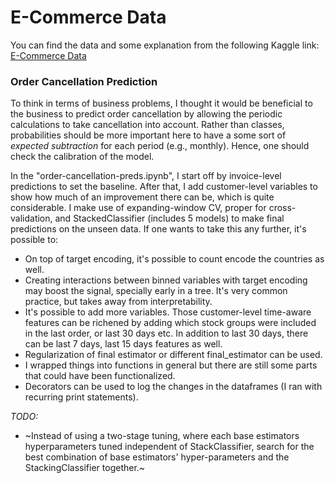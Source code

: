 # E-Commerce Data

You can find the data and some explanation from the following Kaggle link:
[E-Commerce Data](https://www.kaggle.com/datasets/carrie1/ecommerce-data)

### Order Cancellation Prediction

To think in terms of business problems, I thought it would be beneficial to the business to predict order cancellation by allowing the periodic calculations to take cancellation into account. Rather than classes, probabilities should be more important here to have a some sort of *expected subtraction* for each period (e.g., monthly). Hence, one should check the calibration of the model.

In the "order-cancellation-preds.ipynb", I start off by invoice-level predictions to set the baseline. After that, I add customer-level variables to show how much of an improvement there can be, which is quite considerable. I make use of expanding-window CV, proper for cross-validation, and StackedClassifier (includes 5 models) to make final  predictions on the unseen data. If one wants to take this any further, it's possible to:
- On top of target encoding, it's possible to count encode the countries as well.
- Creating interactions between binned variables with target encoding may boost the signal, specially early in a tree. It's very common practice, but takes away from interpretability.
- It's possible to add more variables. Those customer-level time-aware features can be richened by adding which stock groups were included in the last order, or last 30 days etc. In addition to last 30 days, there can be last 7 days, last 15 days features as well.
- Regularization of final estimator or different final_estimator can be used.
- I wrapped things into functions in general but there are still some parts that could have been functionalized.
- Decorators can be used to log the changes in the dataframes (I ran with recurring print statements).

*TODO:*

* ~Instead of using a two-stage tuning, where each base estimators hyperparameters tuned independent of StackClassifier, search for the best combination of base estimators' hyper-parameters and the StackingClassifier together.~